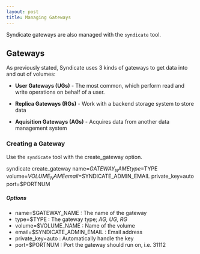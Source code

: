 ```yaml
---
layout: post
title: Managing Gateways
---
```


Syndicate gateways are also managed with the `syndicate` tool.

## Gateways

As previously stated, Syndicate uses 3 kinds of gateways to get data into and out of volumes:

 - **User Gateways (UGs)** - The most common, which perform read and write operations on behalf of a user.

 - **Replica Gateways (RGs)** - Work with a backend storage system to store data

 - **Aquisition Gateways (AGs)** - Acquires data from another data management system

### Creating a Gateway

Use the `syndicate` tool with the create_gateway option.

syndicate create\_gateway name=$GATEWAY_NAME type=$TYPE volume=$VOLUME_NAME email=$SYNDICATE\_ADMIN\_EMAIL private\_key=auto port=$PORTNUM

##### Options
* name=$GATEWAY_NAME : The name of the gateway
* type=$TYPE : The gateway type; *AG, UG, RG*
* volume=$VOLUME_NAME : Name of the volume
* email=$SYNDICATE\_ADMIN\_EMAIL : Email address
* private\_key=auto : Automatically handle the key
* port=\$PORTNUM : Port the gateway should run on, i.e. 31112 

